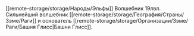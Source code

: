 [[remote-storage/storage/Народы/Эльфы]]
Волшебник 19лвл.
Сильнейший волшебник [[remote-storage/storage/География/Страны/Зэме/Раги]] и основатель [[remote-storage/storage/Организации/Зэме/Раги/Башня Глисс|Башни Глисс]].

